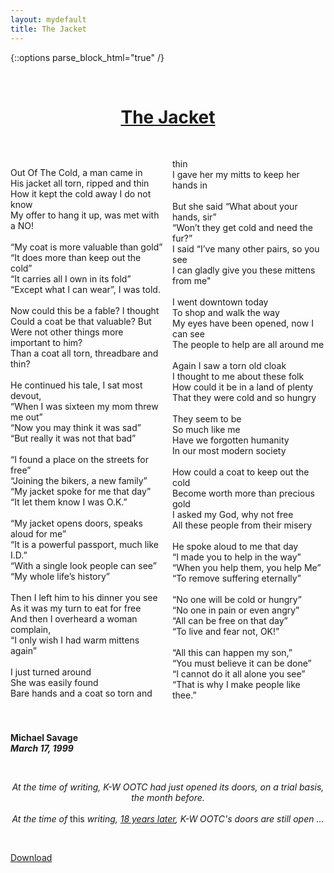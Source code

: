 ```yaml
---
layout: mydefault
title: The Jacket
---
```


{::options parse_block_html="true" /}
<div id="TheJacket">
<style scoped>
	#TheJacket	h1
	,#TheJacket	h2
	{
		font-weight:		bold;
		text-decoration:	underline;
	}
</style>

&nbsp;

# <center>The Jacket</center>

&nbsp;

<div style="column-count:2;-webkit-column-count:2;-moz-column-count:2;">

Out Of The Cold, a man came in
<br>His jacket all torn, ripped and thin
<br> How it kept the cold away I do not know
<br> My offer to hang it up, was met with a NO!
<br>
<br> “My coat is more valuable than gold”
<br> “It does more than keep out the cold”
<br> “It carries all I own in its fold”
<br> “Except what I can wear”, I was told.
<br>
<br> Now could this be a fable? I thought
<br> Could a coat be that valuable? But
<br> Were not other things more important to him?
<br> Than a coat all torn, threadbare and thin?
<br>
<br> He continued his tale, I sat most devout,
<br> “When I was sixteen my mom threw me out”
<br> “Now you may think it was sad”
<br> “But really it was not that bad”
<br>
<br> “I found a place on the streets for free”
<br> “Joining the bikers, a new family”
<br> “My jacket spoke for me that day”
<br> “It let them know I was O.K.”
<br>
<br> “My jacket opens doors, speaks aloud for me”
<br> “It is a powerful passport, much like I.D.”
<br> “With a single look people can see”
<br> “My whole life’s history”
<br>
<br> Then I left him to his dinner you see
<br> As it was my turn to eat for free
<br> And then I overheard a woman complain,
<br> “I only wish I had warm mittens again”
<br>
<br> I just turned around
<br> She was easily found
<br> Bare hands and a coat so torn and thin
<br> I gave her my mitts to keep her hands in
<br>
<br> But she said “What about your hands, sir”
<br> “Won’t they get cold and need the fur?”
<br> I said “I’ve many other pairs, so you see
<br> I can gladly give you these mittens from me"
<br>
<br> I went downtown today
<br> To shop and walk the way
<br> My eyes have been opened, now I can see
<br> The people to help are all around me
<br>
<br> Again I saw a torn old cloak
<br> I thought to me about these folk
<br> How could it be in a land of plenty
<br> That they were cold and so hungry
<br>
<br> They seem to be
<br> So much like me
<br> Have we forgotten humanity
<br> In our most modern society
<br>
<br> How could a coat to keep out the cold
<br> Become worth more than precious gold
<br> I asked my God, why not free
<br> All these people from their misery
<br>
<br> He spoke aloud to me that day
<br> “I made you to help in the way”
<br> “When you help them, you help Me”
<br> “To remove suffering eternally”
<br>
<br> “No one will be cold or hungry”
<br> “No one in pain or even angry”
<br> “All can be free on that day”
<br> “To live and fear not, OK!”
<br>
<br> “All this can happen my son,”
<br> “You must believe it can be done”
<br> “I cannot do it all alone you see”
<br> “That is why I make people like thee.”
</div>

&nbsp;

**Michael Savage**
<br>***March 17, 1999***

&nbsp;

<center>
<i>At the time of writing, K-W OOTC had just opened its doors, on a trial basis, the month before.<br>
<br>At the time of </i>this<i> writing, <u>18 years later</u>, K-W OOTC's doors are still open ...</i>
</center>

&nbsp;

[Download]({{"/assets/downloads/TheJacket.pdf"|relative_url}} "The Jacket")

&nbsp;
